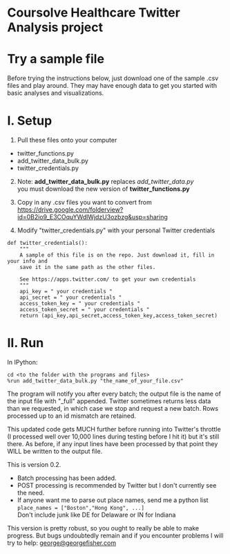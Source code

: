 Coursolve Healthcare Twitter Analysis project
===========================
Try a sample file
=================
Before trying the instructions below, just download one of the sample .csv files and play around. They may have enough data to get you started with basic analyses and visualizations.

I. Setup
========
1. Pull these files onto your computer 
  - twitter_functions.py
  - add_twitter_data_bulk.py   
  - twitter_credentials.py 
  
2. Note: **add_twitter_data_bulk.py** replaces *add_twitter_data.py*  
         you must download the new version of **twitter_functions.py**

3. Copy in any .csv files you want to convert from   
   https://drive.google.com/folderview?id=0B2io9_E3COquYWdlWjdzU3ozbzg&usp=sharing

4. Modify "twitter_credentials.py" with your personal Twitter credentials  
``` 
def twitter_credentials():  
    """
    A sample of this file is on the repo. Just download it, fill in your info and
    save it in the same path as the other files.
    
    See https://apps.twitter.com/ to get your own credentials
    """
    api_key = " your credentials "  
    api_secret = " your credentials "  
    access_token_key = " your credentials "  
    access_token_secret = " your credentials "  
    return (api_key,api_secret,access_token_key,access_token_secret)  
```

II. Run
=======

In IPython:
```
cd <to the folder with the programs and files>
%run add_twitter_data_bulk.py "the_name_of_your_file.csv"
```

The program will notify you after every batch; the output file is the name of the input file with "_full" appended. Twitter sometimes returns less data than we requested, in which case we stop and request a new batch. Rows processed up to an id mismatch are retained.

This updated code gets MUCH further before running into Twitter's throttle (I processed well over 10,000 lines during testing before I hit it) but it's still there. As before, if any input lines have been processed by that point they WILL be written to the output file.

This is version 0.2.   
- Batch processing has been added. 
- POST processing is recommended by Twitter but I don't currently see the need.
- If anyone want me to parse out place names, send me a python list   
  `place_names = ["Boston","Hong Kong", ...]`  
  Don't include junk like DE for Delaware or IN for Indiana


This version is pretty robust, so you ought to really be able to make progress. But bugs undoubtedly remain and if you encounter problems I will try to help: george@georgefisher.com